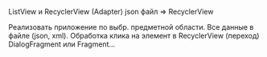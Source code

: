 ListView и RecyclerView (Adapter)
json файл => RecyclerView

Реализовать приложение по выбр. предметной области. 
Все данные в файле (json, xml).
Обработка клика на элемент в RecyclerView (переход)
DialogFragment или Fragment...
